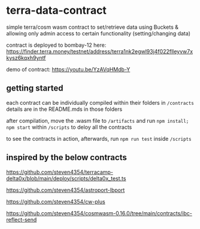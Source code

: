 # terra-data-contract

simple terra/cosm wasm contract to set/retrieve data using Buckets & allowing only admin access to certain functionality (setting/changing data)

contract is deployed to bombay-12 here: https://finder.terra.money/testnet/address/terra1nk2egwl93j4f022flleyvw7xkysz6kqxh9yntf

demo of contract: https://youtu.be/YzAVqHMdb-Y

## getting started

each contract can be individually compiled within their folders in `/contracts` details are in the README.mds in those folders

after compilation, move the .wasm file to `/artifacts` and run `npm install; npm start` within `/scripts` to deloy all the contracts

to see the contracts in action, afterwards, run `npm run test` inside `/scripts`

## inspired by the below contracts

https://github.com/steven4354/terracamp-delta0x/blob/main/deploy/scripts/delta0x_test.ts

https://github.com/steven4354/astroport-lbport

https://github.com/steven4354/cw-plus

https://github.com/steven4354/cosmwasm-0.16.0/tree/main/contracts/ibc-reflect-send

